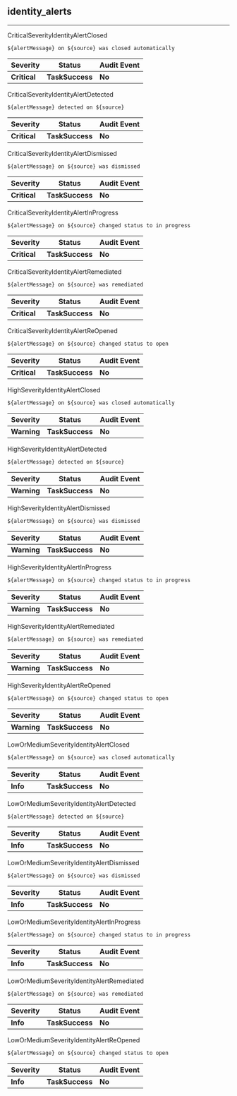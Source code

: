 ## identity_alerts

______________________________________________________________________

CriticalSeverityIdentityAlertClosed

```text
${alertMessage} on ${source} was closed automatically
```

| Severity     | Status          | Audit Event |
| ------------ | --------------- | ----------- |
| **Critical** | **TaskSuccess** | **No**      |

CriticalSeverityIdentityAlertDetected

```text
${alertMessage} detected on ${source}
```

| Severity     | Status          | Audit Event |
| ------------ | --------------- | ----------- |
| **Critical** | **TaskSuccess** | **No**      |

CriticalSeverityIdentityAlertDismissed

```text
${alertMessage} on ${source} was dismissed
```

| Severity     | Status          | Audit Event |
| ------------ | --------------- | ----------- |
| **Critical** | **TaskSuccess** | **No**      |

CriticalSeverityIdentityAlertInProgress

```text
${alertMessage} on ${source} changed status to in progress
```

| Severity     | Status          | Audit Event |
| ------------ | --------------- | ----------- |
| **Critical** | **TaskSuccess** | **No**      |

CriticalSeverityIdentityAlertRemediated

```text
${alertMessage} on ${source} was remediated
```

| Severity     | Status          | Audit Event |
| ------------ | --------------- | ----------- |
| **Critical** | **TaskSuccess** | **No**      |

CriticalSeverityIdentityAlertReOpened

```text
${alertMessage} on ${source} changed status to open
```

| Severity     | Status          | Audit Event |
| ------------ | --------------- | ----------- |
| **Critical** | **TaskSuccess** | **No**      |

HighSeverityIdentityAlertClosed

```text
${alertMessage} on ${source} was closed automatically
```

| Severity    | Status          | Audit Event |
| ----------- | --------------- | ----------- |
| **Warning** | **TaskSuccess** | **No**      |

HighSeverityIdentityAlertDetected

```text
${alertMessage} detected on ${source}
```

| Severity    | Status          | Audit Event |
| ----------- | --------------- | ----------- |
| **Warning** | **TaskSuccess** | **No**      |

HighSeverityIdentityAlertDismissed

```text
${alertMessage} on ${source} was dismissed
```

| Severity    | Status          | Audit Event |
| ----------- | --------------- | ----------- |
| **Warning** | **TaskSuccess** | **No**      |

HighSeverityIdentityAlertInProgress

```text
${alertMessage} on ${source} changed status to in progress
```

| Severity    | Status          | Audit Event |
| ----------- | --------------- | ----------- |
| **Warning** | **TaskSuccess** | **No**      |

HighSeverityIdentityAlertRemediated

```text
${alertMessage} on ${source} was remediated
```

| Severity    | Status          | Audit Event |
| ----------- | --------------- | ----------- |
| **Warning** | **TaskSuccess** | **No**      |

HighSeverityIdentityAlertReOpened

```text
${alertMessage} on ${source} changed status to open
```

| Severity    | Status          | Audit Event |
| ----------- | --------------- | ----------- |
| **Warning** | **TaskSuccess** | **No**      |

LowOrMediumSeverityIdentityAlertClosed

```text
${alertMessage} on ${source} was closed automatically
```

| Severity | Status          | Audit Event |
| -------- | --------------- | ----------- |
| **Info** | **TaskSuccess** | **No**      |

LowOrMediumSeverityIdentityAlertDetected

```text
${alertMessage} detected on ${source}
```

| Severity | Status          | Audit Event |
| -------- | --------------- | ----------- |
| **Info** | **TaskSuccess** | **No**      |

LowOrMediumSeverityIdentityAlertDismissed

```text
${alertMessage} on ${source} was dismissed
```

| Severity | Status          | Audit Event |
| -------- | --------------- | ----------- |
| **Info** | **TaskSuccess** | **No**      |

LowOrMediumSeverityIdentityAlertInProgress

```text
${alertMessage} on ${source} changed status to in progress
```

| Severity | Status          | Audit Event |
| -------- | --------------- | ----------- |
| **Info** | **TaskSuccess** | **No**      |

LowOrMediumSeverityIdentityAlertRemediated

```text
${alertMessage} on ${source} was remediated
```

| Severity | Status          | Audit Event |
| -------- | --------------- | ----------- |
| **Info** | **TaskSuccess** | **No**      |

LowOrMediumSeverityIdentityAlertReOpened

```text
${alertMessage} on ${source} changed status to open
```

| Severity | Status          | Audit Event |
| -------- | --------------- | ----------- |
| **Info** | **TaskSuccess** | **No**      |
